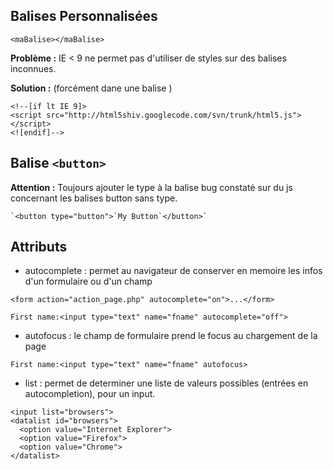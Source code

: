 
Balises Personnalisées
--------------------
```
<maBalise></maBalise>
```

**Problème :** IE < 9 ne permet pas d'utiliser de styles sur des balises inconnues.

**Solution :** (forcément dane une balise <head>)

    <!--[if lt IE 9]>
    <script src="http://html5shiv.googlecode.com/svn/trunk/html5.js"></script>
    <![endif]-->

Balise `<button>`
---------------
**Attention :** Toujours ajouter le type à la balise bug constaté sur du js concernant les balises button sans type.
    
    `<button type="button">`My Button`</button>`
    
Attributs
---------
* autocomplete : permet au navigateur de conserver en memoire les infos d'un formulaire ou d'un champ
```
<form action="action_page.php" autocomplete="on">...</form>
```
```
First name:<input type="text" name="fname" autocomplete="off">
```
* autofocus : le champ de formulaire prend le focus au chargement de la page
```
First name:<input type="text" name="fname" autofocus>
```
* list : permet de determiner une liste de valeurs possibles (entrées en autocompletion), pour un input.
```
<input list="browsers">
<datalist id="browsers">
  <option value="Internet Explorer">
  <option value="Firefox">
  <option value="Chrome">
</datalist>
```
